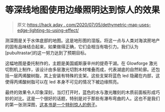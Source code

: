 # 等深线地图使用边缘照明达到惊人的效果

> 原文:[https://hack aday . com/2020/07/05/dethymetric-map-uses-edge-lighting-to-using-effect/](https://hackaday.com/2020/07/05/bathymetric-map-uses-edge-lighting-to-stunning-effect/)

测深图是关于水体底部的地图。这是地形图的湿版。将这一点与人类对海滨房地产的固有品味结合起来，如果做得正确，它们会相当有吸引力。我们认为[pubultrastar]的这一努力达到了预期目标。

这幅地图是委托制作的，主题是美国威斯康辛州的提奇干湖。在 Glowforge 激光切割机上制作，该设计由多层激光切割木材堆叠而成，代表湖底的自然轮廓。还包括一层丙烯酸树脂，其上安装有特殊的支架。这些支架将蓝色 led 隐藏在内部，这使得丙烯酸树脂可以在 led 本身不可见的情况下被边缘照亮。

最终的效果令人印象深刻，当灯打开时，蓝色的水与激光雕刻的木质前面板形成巧妙的对比。这是一个很好的话题，特别是对于那些有瀑布弯曲的人。这也不是我们的第一张测深图，[这本书是一个特别惊人的例子](https://hackaday.com/2013/10/03/making-a-bathymetric-book-by-hand-and-searching-for-an-easier-way/)。